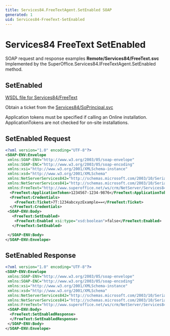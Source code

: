 ```yaml
---
title: Services84.FreeTextAgent.SetEnabled SOAP
generated: 1
uid: Services84-FreeText-SetEnabled
---
```


# Services84 FreeText SetEnabled

SOAP request and response examples **Remote/Services84/FreeText.svc**
Implemented by the <see cref="M:SuperOffice.Services84.IFreeTextAgent.SetEnabled">SuperOffice.Services84.IFreeTextAgent.SetEnabled</see> method.

## SetEnabled

[WSDL file for Services84/FreeText](../Services84-FreeText.md)

Obtain a ticket from the [Services84/SoPrincipal.svc](../SoPrincipal/index.md)

Application tokens must be specified if calling an Online installation. ApplicationTokens are not checked for on-site installations.

## SetEnabled Request

```xml
<?xml version="1.0" encoding="UTF-8"?>
<SOAP-ENV:Envelope
 xmlns:SOAP-ENV="http://www.w3.org/2003/05/soap-envelope"
 xmlns:SOAP-ENC="http://www.w3.org/2003/05/soap-encoding"
 xmlns:xsi="http://www.w3.org/2001/XMLSchema-instance"
 xmlns:xsd="http://www.w3.org/2001/XMLSchema"
 xmlns:NetServerServices842="http://schemas.microsoft.com/2003/10/Serialization/Arrays"
 xmlns:NetServerServices841="http://schemas.microsoft.com/2003/10/Serialization/"
 xmlns:FreeText="http://www.superoffice.net/ws/crm/NetServer/Services84">
  <FreeText:ApplicationToken>1234567-1234-9876</FreeText:ApplicationToken>
  <FreeText:Credentials>
    <FreeText:Ticket>7T:1234abcxyzExample==</FreeText:Ticket>
  </FreeText:Credentials>
 <SOAP-ENV:Body>
   <FreeText:SetEnabled>
    <FreeText:Enabled xsi:type="xsd:boolean">false</FreeText:Enabled>
   </FreeText:SetEnabled>

 </SOAP-ENV:Body>
</SOAP-ENV:Envelope>

```

## SetEnabled Response

```xml
<?xml version="1.0" encoding="UTF-8"?>
<SOAP-ENV:Envelope
 xmlns:SOAP-ENV="http://www.w3.org/2003/05/soap-envelope"
 xmlns:SOAP-ENC="http://www.w3.org/2003/05/soap-encoding"
 xmlns:xsi="http://www.w3.org/2001/XMLSchema-instance"
 xmlns:xsd="http://www.w3.org/2001/XMLSchema"
 xmlns:NetServerServices842="http://schemas.microsoft.com/2003/10/Serialization/Arrays"
 xmlns:NetServerServices841="http://schemas.microsoft.com/2003/10/Serialization/"
 xmlns:FreeText="http://www.superoffice.net/ws/crm/NetServer/Services84">
 <SOAP-ENV:Body>
  <FreeText:SetEnabledResponse>
  </FreeText:SetEnabledResponse>
 </SOAP-ENV:Body>
</SOAP-ENV:Envelope>

```
